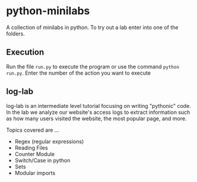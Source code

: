 # python-minilabs
A collection of minilabs in python. To try out a lab enter into one of the folders.

## Execution
Run the file ```run.py``` to execute the program or use the command ```python run.py```. Enter the number of the action you want to execute 


## log-lab
log-lab is an intermediate level tutorial focusing on writing "pythonic" code. In the lab we analyze our website's access logs to extract information such as how many users visited the website, the most popular page, and more.

Topics covered are ...
- Regex (regular expressions)
- Reading Files
- Counter Module
- Switch/Case in python
- Sets
- Modular imports